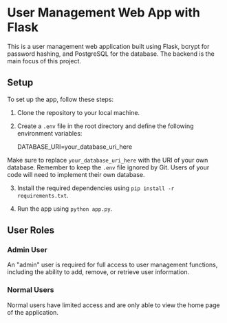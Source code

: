 # User Management Web App with Flask

This is a user management web application built using Flask, bcrypt for password hashing, and PostgreSQL for the database. The backend is the main focus of this project.

## Setup

To set up the app, follow these steps:

1. Clone the repository to your local machine.
2. Create a `.env` file in the root directory and define the following environment variables:

   DATABASE_URI=your_database_uri_here


Make sure to replace `your_database_uri_here` with the URI of your own database. Remember to keep the `.env` file ignored by Git. Users of your code will need to implement their own database.

3. Install the required dependencies using `pip install -r requirements.txt`.

4. Run the app using `python app.py`.

## User Roles

### Admin User

An "admin" user is required for full access to user management functions, including the ability to add, remove, or retrieve user information.

### Normal Users

Normal users have limited access and are only able to view the home page of the application.
   
